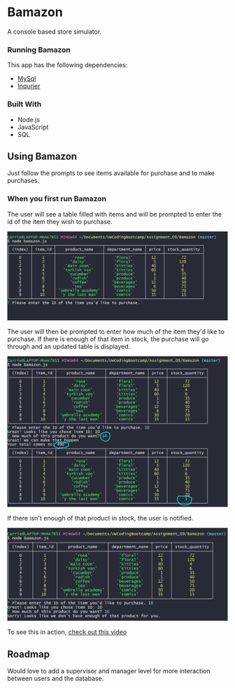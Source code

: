 # Bamazon
A console based store simulator.

### Running Bamazon ###

This app has the following dependencies:

* [MySql](https://www.npmjs.com/package/mysql)
* [Inqurier](https://www.npmjs.com/package/inquirer) 

### Built With ###
* Node.js
* JavaScript
* SQL

## Using Bamazon ##

Just follow the prompts to see items available for purchase and to make purchases.

### When you first run Bamazon ###

The user will see a table filled with items and will be prompted to enter the id of the item they wish to purchase.

![Step one screen shot](/images/step1.PNG)

The user will then be prompted to enter how much of the item they'd like to purchase. If there is enough of that item in stock, the purchase will go through and an updated table is displayed. 

![Step two screen shot](/images/step2.PNG)

If there isn't enough of that product in stock, the user is notified. 

![Step three screen shot](/images/step3.PNG)

To see this in action, [check out this video](https://drive.google.com/open?id=1Gg4bQAU17ZkS_1jU1OiMvD5szLIN0sNw)

## Roadmap ##

Would love to add a supervisor and manager level for more interaction between users and the database.